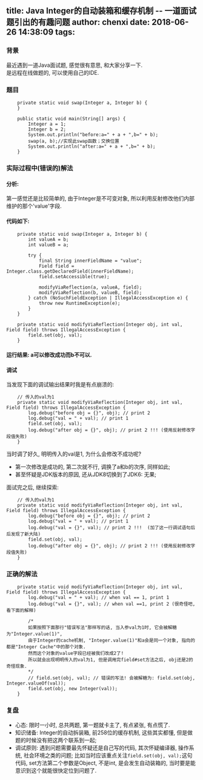 title: Java Integer的自动装箱和缓存机制 -- 一道面试题引出的有趣问题
author: chenxi
date: 2018-06-26 14:38:09
tags:
---
### 背景
最近遇到一道Java面试题, 感觉很有意思, 和大家分享一下.   
是远程在线做题的, 可以使用自己的IDE. 

### 题目
```
    private static void swap(Integer a, Integer b) {
    }

    public static void main(String[] args) {
        Integer a = 1;
        Integer b = 2;
        System.out.println("before:a=" + a + ",b=" + b);
        swap(a, b);//实现此swap函数；交换位置
        System.out.println("after:a=" + a + ",b=" + b);
    }
```

### 实际过程中(错误的)解法 
#### 分析: 
第一感觉还是比较简单的, 由于Integer是不可变对象, 所以利用反射修改他们内部维护的那个'value'字段. 

#### 代码如下:
```
    private static void swap(Integer a, Integer b) {
        int valueA = b;
        int valueB = a;

        try {
            final String innerFieldName = "value";
            Field field = Integer.class.getDeclaredField(innerFieldName);
            field.setAccessible(true);

            modifyViaReflection(a, valueA, field);
            modifyViaReflection(b, valueB, field);
        } catch (NoSuchFieldException | IllegalAccessException e) {
            throw new RuntimeException(e);
        }
    }

    private static void modifyViaReflection(Integer obj, int val, Field field) throws IllegalAccessException {
        field.set(obj, val);
    }
```

#### 运行结果: a可以修改成功而b不可以. 

#### 调试
当发现下面的调试输出结果时我是有点崩溃的:
```
    // 传入的val为1
    private static void modifyViaReflection(Integer obj, int val, Field field) throws IllegalAccessException {
        log.debug("before obj = {}", obj); // print 2
        log.debug("val = " + val); // print 1
        field.set(obj, val);
        log.debug("after obj = {}", obj); // print 2 !!! (使用反射修改字段值失败)
    }
```
当时调了好久, 明明传入的val是1, 为什么会修改不成功呢?
+ 第一次修改是成功的, 第二次就不行, 调换了a和b的次序, 同样如此;
+ 甚至怀疑是JDK版本的原因, 还从JDK8切换到了JDK6: 无果;

面试完之后, 继续探索: 
```
    // 传入的val为1
    private static void modifyViaReflection(Integer obj, int val, Field field) throws IllegalAccessException {
        log.debug("before obj = {}", obj); // print 2
        log.debug("val = " + val); // print 1
        log.debug("val = {}", val); // print 2 !!!  (加了这一行调试语句后后发现了新大陆)
        field.set(obj, val);
        log.debug("after obj = {}", obj); // print 2 !!! (使用反射修改字段值失败)
    }
```

### 正确的解法
```
    private static void modifyViaReflection(Integer obj, int val, Field field) throws IllegalAccessException {
        log.debug("val = " + val); // when val == 1, print 1
        log.debug("val = {}", val); // when val ==1, print 2 (很奇怪吧, 看下面的解释)

        /*
        如果按照下面那行"错误写法"那样写的话, 当入参val为1时, 它会被解糖为"Integer.value(1)",
        由于Integer的cache机制, "Integer.value(1)"和a会是同一个对象, 指向的都是"Integer Cache"中的那个对象.
        然而这个对象的value字段已经被我们改成2了!
        所以就会出现明明传入的val为1, 但是调用完field#set方法之后, obj还是2的奇怪现象.
        */
        // field.set(obj, val); // 错误的写法! 会被解糖为: field.set(obj, Integer.valueOf(val));
        field.set(obj, new Integer(val));
    }
```


### 复盘
- 心态: 限时一小时, 总共两题, 第一题就卡主了, 有点紧张, 有点慌了. 
- 知识储备: Integer的自动拆装箱, 前258位的缓存机制, 这些其实都懂, 但是做题的时候没有把这两个联系到一起; 
- 调试原则: 遇到问题需要最先怀疑还是自己写的代码, 其次怀疑编译器, 操作系统, 社会环境之类的问题; 
    比如当时应该重点关注`field.set(obj, val);`这句代码, set方法第二个参数是Object, 不是int, 是会发生自动装箱的, 
    当时要是能意识到这个就能很快定位到问题了. 

